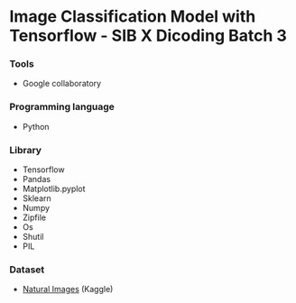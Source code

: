 # Image Classification Model with Tensorflow - SIB X Dicoding Batch 3

### Tools
- Google collaboratory

### Programming language
- Python

### Library
- Tensorflow
- Pandas
- Matplotlib.pyplot
- Sklearn
- Numpy
- Zipfile
- Os
- Shutil
- PIL

### Dataset
- [Natural Images](https://www.kaggle.com/datasets/prasunroy/natural-images) (Kaggle)
